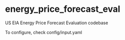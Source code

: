 # energy_price_forecast_eval
US EIA Energy Price Forecast Evaluation codebase

To configure, check config/input.yaml
